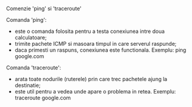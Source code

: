 Comenzie 'ping' si 'traceroute'

Comanda 'ping':
- este o comanda folosita pentru a testa conexiunea intre doua calculatoare;
- trimite pachete ICMP si masoara timpul in care serverul raspunde;
- daca primesti un raspuns, conexiunea este functionala.
Exemplu: ping google.com

Comanda 'traceroute':
- arata toate nodurile (ruterele) prin care trec pachetele  ajung la destinatie;
- este util pentru a vedea unde apare o problema in retea.
Exemplu: traceroute google.com
